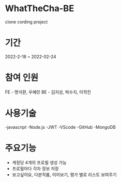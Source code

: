 # WhatTheCha-BE
clone cording project

# 기간
2022-2-18 ~ 2022-02-24

# 참여 인원
FE - 명석환, 우혜민
BE - 김지성, 박수지, 이학진

# 사용기술 
-javascript
-Node.js
-JWT
-VScode
-GitHub
-MongoDB

# 주요기능 
- 계정당 4개의 프로필 생성 가능
- 프로필마다 각자 정보 저장
- 보고싶어요, 다본작품, 이어보기, 평가 별로 리스트 보여주기
